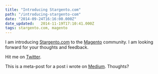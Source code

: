 ```yaml
---
title: "Introducing Stargento.com"
path: "/introducing-stargento-com"
date: "2014-09-24T16:16:00.000Z"
date_updated:   2014-11-19T17:10:41.000Z
tags: stargento.com, magento
---
```


I am introducing <a title="Stargento is an online PHP Sandbox and a Magento playground" href="http://stargento.com" target="_blank">Stargento.com</a> to the <a title="Magento" href="http://magentocommerce.com/" target="_blank">Magento</a> community. I am looking forward for your thoughts and feedback.

Hit me on <a title="Kostas Bariotis on Twitter" href="http://twitter.com/kbariotis" target="_blank">Twitter</a>.

This is a meta-post for a post i wrote on [Medium](https://medium.com/@kbariotis/introducing-stargento-com-d7b202f2a55d). Thoughts?
